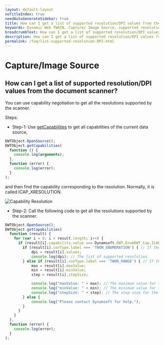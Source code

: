 ```yaml
---
layout: default-layout
noTitleIndex: true
needAutoGenerateSidebar: true
title: How can I get a list of supported resolution/DPI values from the document scanner?
keywords: Dynamic Web TWAIN, Capture/ Image Source, supported resolution, DPI
breadcrumbText: How can I get a list of supported resolution/DPI values from the document scanner?
description: How can I get a list of supported resolution/DPI values from the document scanner?
permalink: /faq/list-supported-resolution-DPI.html
---
```


# Capture/Image Source

## How can I get a list of supported resolution/DPI values from the document scanner?

You can use capability negotiation to get all the resolutions supported by the scanner.

Steps:

- Step-1: Use <a href="{{site.info}}api/WebTwain_Acquire.html#getcapabilities" target="_blank">getCapabilities</a> to get all capabilities of the current data source,

```javascript
DWTObject.OpenSource();
DWTObject.getCapabilities(
  function () {
    console.log(arguments);
  },
  function (error) {
    console.log(error);
  }
);
```

and then find the capability corresponding to the resolution. Normally, it is called ICAP_XRESOLUTION.

![Capability Resolution]({{site.assets}}imgs/capability-resolution.png)

- Step-2: Call the following code to get all the resolutions supported by the scanner.

```javascript
DWTObject.OpenSource();
DWTObject.getCapabilities(
  function (result) {
    for (var i = 0; i < result.length; i++) {
      if (result[i].capability.value === Dynamsoft.DWT.EnumDWT_Cap.ICAP_XRESOLUTION) {
        if (result[i].conType.label === 'TWON_ENUMERATION') { // If the capability's Vaule Type is Enumeration
            dpi = result[i].values;
            console.log(dpi); // The list of supported resolution.
        } else if (result[i].conType.label === 'TWON_RANGE') { // If the capability's Vaule Type is Range
            max = result[i].maxValue;
            min = result[i].minValue;
            step = result[i].stepSize;

            console.log("maxValue: " + max); // The maximum value for the resolution.
            console.log("minValue: " + min); // The minimum value for the resolution.
            console.log("stepSize: " + step); // The step size for the resolution.
        } else {
            console.log("Please contact Dynamsoft for help.");
        }
      }
    }   
  },
  function (error) {
    console.log(error);
  }
);
```

